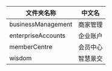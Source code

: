 | 文件夹名称         | 中文名   |
| ------------------ | -------- |
| businessManagement | 商家管理 |
| enterpriseAccounts | 企业账户 |
| memberCentre       | 会员中心 |
| wisdom             | 智慧景交 |

